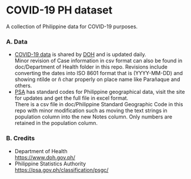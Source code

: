 # COVID-19 PH dataset
A collection of Philippine data for COVID-19 purposes.

### A. Data
* [COVID-19 data](https://drive.google.com/drive/folders/10VkiUA8x7TS2jkibhSZK1gmWxFM-EoZP) is shared by [DOH](https://www.doh.gov.ph/) and is updated daily.  
Minor revision of Case information in csv format can also be found in doc/Department of Health folder in this repo. Revisions include converting the dates into ISO 8601 format that is (YYYY-MM-DD) and showing ntilde or ñ char properly on place name like Parañaque and others.
* [PSA](https://psa.gov.ph/classification/psgc/) has standard codes for Philippine geographical data, visit the site for updates and get the full file in excel format.  
There is a csv file in doc/Philippine Standard Geographic Code in this repo with minor modification such as moving the text strings in population column into the new Notes column. Only numbers are retained in the population column.


### B. Credits
* Department of Health  
https://www.doh.gov.ph/
* Philippine Statistics Authority  
https://psa.gov.ph/classification/psgc/
